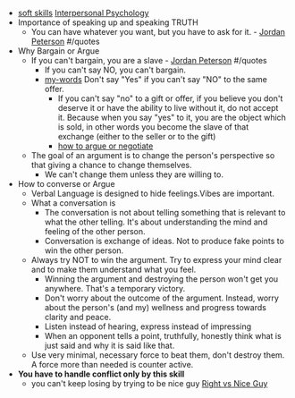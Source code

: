 - [soft skills]() [Interpersonal Psychology]()
- Importance of speaking up and speaking TRUTH
    - You can have whatever you want, but you have to ask for it. - [Jordan Peterson]() #/quotes
- Why Bargain or Argue
    - If you can't bargain, you are a slave - [Jordan Peterson]() #/quotes
        - If you can't say NO, you can't bargain.
        - [my-words]() Don't say "Yes" if you can't say "NO" to the same offer.
            - If you can't say "no" to a gift or offer, if you believe you don't deserve it or have the ability to live without it, do not accept it. Because when you say "yes" to it, you are the object which is sold, in other words you become the slave of that exchange (either to the seller or to the gift)
            - [how to argue or negotiate]()
    - The goal of an argument is to change the person's perspective so that giving a chance to change themselves. 
        - We can't change them unless they are willing to.
- How to converse or Argue
    - Verbal Language is designed to hide feelings.Vibes are important.
    - What a conversation is
        - The conversation is not about telling something that is relevant to what the other telling. It's about understanding the mind and feeling of the other person.
        - Conversation is exchange of ideas. Not to produce fake points to win the other person.
    - Always try NOT to win the argument. Try to express your mind clear and to make them understand what you feel.
        - Winning the argument and destroying the person won't get you anywhere. That's a temporary victory.
        - Don't worry about the outcome of the argument. Instead, worry about the person's (and my) wellness and progress towards clarity and peace.
        - Listen instead of hearing, express instead of impressing
        - When an opponent tells a point, truthfully, honestly think what is just said and why it is said like that. 
    - Use very minimal, necessary force to beat them, don't destroy them. A force more than needed is counter active. 
- **You have to handle conflict only by this skill**
    - you can't keep losing by trying to be nice guy [Right vs Nice Guy]()
